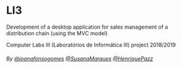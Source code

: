 # LI3

Development of a desktop application for sales management of a distribution chain (using the MVC model)

Computer Labs III (Laboratórios de Informática III) project 2018/2019

###### By [@joanafonsogomes](https://github.com/joanafonsogomes) [@SusanaMarques](https://github.com/SusanaMarques) [@HenriquePazz](https://github.com/HenriquePazz) 
